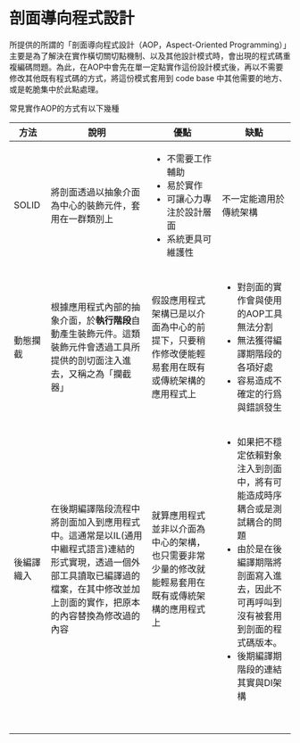 # 剖面導向程式設計

所提供的所謂的「剖面導向程式設計（AOP，Aspect-Oriented Programming）」主要是為了解決在實作橫切關切點機制、以及其他設計模式時，會出現的程式碼重複編碼問題。為此，在AOP中會先在單一定點實作這份設計模式後，再以不需要修改其他既有程式碼的方式，將這份模式套用到 code base 中其他需要的地方、或是乾脆集中於此點處理。

常見實作AOP的方式有以下幾種

| 方法    | 說明                                                                                             | 優點                                                                          | 缺點                                                                                                                                |
| ----- | ---------------------------------------------------------------------------------------------- | --------------------------------------------------------------------------- | --------------------------------------------------------------------------------------------------------------------------------- |
| SOLID | 將剖面透過以抽象介面為中心的裝飾元件，套用在一群類別上                                                                    | <ul><li>不需要工作輔助</li><li>易於實作</li><li>可讓心力專注於設計層面</li><li>系統更具可維護性</li></ul> | 不一定能適用於傳統架構                                                                                                                       |
| 動態攔截  | 根據應用程式內部的抽象介面，於**執行階段**自動產生裝飾元件。這類裝飾元件會透過工具所提供的剖切面注入進去，又稱之為「攔截器」                               | 假設應用程式架構已是以介面為中心的前提下，只要稍作修改便能輕易套用在既有或傳統架構的應用程式上                             | <ul><li>對剖面的實作會與使用的AOP工具無法分割</li><li>無法獲得編譯期階段的各項好處</li><li>容易造成不確定的行爲與錯誤發生</li></ul>                                             |
| 後編譯織入 | 在後期編譯階段流程中將剖面加入到應用程式中。這通常是以IL(通用中繼程式語言)連結的形式實現，透過一個外部工具讀取已編譯過的檔案，在其中修改並加上剖面的實作，把原本的內容替換為修改過的內容 | 就算應用程式並非以介面為中心的架構，也只需要非常少量的修改就能輕易套用在既有或傳統架構的應用程式上                           | <ul><li>如果把不穩定依賴對象注入到剖面中，將有可能造成時序耦合或是測試耦合的問題</li><li>由於是在後編譯期階將剖面寫入進去，因此不可再呼叫到沒有被套用到剖面的程式碼版本。</li><li>後期編譯期階段的連結其實與DI架構</li></ul> |
|       |                                                                                                |                                                                             |                                                                                                                                   |
|       |                                                                                                |                                                                             |                                                                                                                                   |
|       |                                                                                                |                                                                             |                                                                                                                                   |
|       |                                                                                                |                                                                             |                                                                                                                                   |
|       |                                                                                                |                                                                             |                                                                                                                                   |
|       |                                                                                                |                                                                             |                                                                                                                                   |

